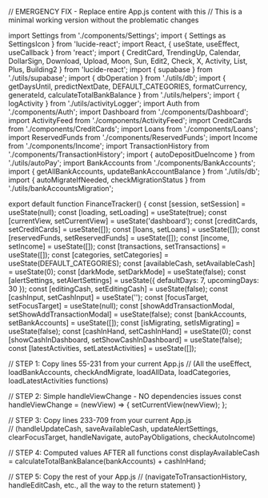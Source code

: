 // EMERGENCY FIX - Replace entire App.js content with this
// This is a minimal working version without the problematic changes

import Settings from './components/Settings';
import { Settings as SettingsIcon } from 'lucide-react';
import React, { useState, useEffect, useCallback } from 'react';
import { CreditCard, TrendingUp, Calendar, DollarSign, Download, Upload, Moon, Sun, Edit2, Check, X, Activity, List, Plus, Building2 } from 'lucide-react';
import { supabase } from './utils/supabase';
import { dbOperation } from './utils/db';
import { getDaysUntil, predictNextDate, DEFAULT_CATEGORIES, formatCurrency, generateId, calculateTotalBankBalance } from './utils/helpers';
import { logActivity } from './utils/activityLogger';
import Auth from './components/Auth';
import Dashboard from './components/Dashboard';
import ActivityFeed from './components/ActivityFeed';
import CreditCards from './components/CreditCards';
import Loans from './components/Loans';
import ReservedFunds from './components/ReservedFunds';
import Income from './components/Income';
import TransactionHistory from './components/TransactionHistory';
import { autoDepositDueIncome } from './utils/autoPay';
import BankAccounts from './components/BankAccounts';
import {
  getAllBankAccounts,
  updateBankAccountBalance
} from './utils/db';
import {
  autoMigrateIfNeeded,
  checkMigrationStatus
} from './utils/bankAccountsMigration';


export default function FinanceTracker() {
  const [session, setSession] = useState(null);
  const [loading, setLoading] = useState(true);
  const [currentView, setCurrentView] = useState('dashboard');
  const [creditCards, setCreditCards] = useState([]);
  const [loans, setLoans] = useState([]);
  const [reservedFunds, setReservedFunds] = useState([]);
  const [income, setIncome] = useState([]);
  const [transactions, setTransactions] = useState([]);
  const [categories, setCategories] = useState(DEFAULT_CATEGORIES);
  const [availableCash, setAvailableCash] = useState(0);
  const [darkMode, setDarkMode] = useState(false);
  const [alertSettings, setAlertSettings] = useState({ defaultDays: 7, upcomingDays: 30 });
  const [editingCash, setEditingCash] = useState(false);
  const [cashInput, setCashInput] = useState('');
  const [focusTarget, setFocusTarget] = useState(null);
  const [showAddTransactionModal, setShowAddTransactionModal] = useState(false);
  const [bankAccounts, setBankAccounts] = useState([]);
  const [isMigrating, setIsMigrating] = useState(false);
  const [cashInHand, setCashInHand] = useState(0);
  const [showCashInDashboard, setShowCashInDashboard] = useState(false);
  const [latestActivities, setLatestActivities] = useState([]);

  // STEP 1: Copy lines 55-231 from your current App.js
  // (All the useEffect, loadBankAccounts, checkAndMigrate, loadAllData, loadCategories, loadLatestActivities functions)

  // STEP 2: Simple handleViewChange - NO dependencies issues
  const handleViewChange = (newView) => {
    setCurrentView(newView);
  };

  // STEP 3: Copy lines 233-709 from your current App.js  
  // (handleUpdateCash, saveAvailableCash, updateAlertSettings, clearFocusTarget, handleNavigate, autoPayObligations, checkAutoIncome)

  // STEP 4: Computed values AFTER all functions
  const displayAvailableCash = calculateTotalBankBalance(bankAccounts) + cashInHand;
  
  // STEP 5: Copy the rest of your App.js
  // (navigateToTransactionHistory, handleEditCash, etc., all the way to the return statement)
}
